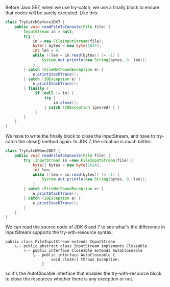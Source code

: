 Before Java SE7, when we use try-catch, we use a finally block to ensure that codes will be surely executed. Like this:
```java
class TryCatchBeforeJDK7 {
    public void readFileToConsole(File file) {
        InputStream in = null;
        try {
            in = new FileInputStream(file);
            byte[] bytes = new byte[1024];
            int len = 0;
            while ((len = in.read(bytes)) != -1) {
                System.out.println(new String(bytes, 0, len));
            }
        } catch (FileNotFoundException e) {
            e.printStackTrace();
        } catch (IOException e) {
            e.printStackTrace();
        } finally {
             if (null != in) {
                 try {
                     in.close();
                 } catch (IOException ignored) { }
             }
        }
    }	
}
```
We have to write the finally block to close the InputStream, and have to try-catch the close() method again. In JDK 7, the situation is much better:
```java
class TryCatchWhenJDK7 {
    public void readFileToConsole(File file) {
        try (InputStream in =new FileInputStream(file)){
            byte[] bytes = new byte[1024];
            int len;
            while ((len = in.read(bytes)) != -1) {
                System.out.println(new String(bytes, 0, len));
            }
        } catch (FileNotFoundException e) {
            e.printStackTrace();
        } catch (IOException e) {
            e.printStackTrace();
        }
    }	
}
```
We can read the source code of JDK 6 and 7 to see what's the difference in InputStream supports the try-wth-resource syntax:
```
public class FileInputStream extends InputStream
    \-- public abstract class InputStream implements Closeable 
        \-- public interface Closeable extends AutoCloseable
            \-- public interface AutoCloseable {
                    void close() throws Exception;
                }
```
so it's the AutoClosable interface that enables the try-with-resource block to close the resources whether there is any exception or not.